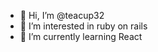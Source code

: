 - 👋 Hi, I’m @teacup32
- 👀 I’m interested in ruby on rails
- 🌱 I’m currently learning React

<!---
teacup32/teacup32 is a ✨ special ✨ repository because its `README.md` (this file) appears on your GitHub profile.
You can click the Preview link to take a look at your changes.
--->
